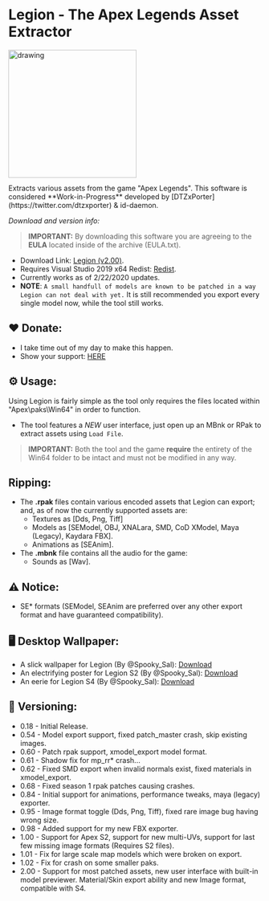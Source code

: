 # Legion - The Apex Legends Asset Extractor
<img src="{{ 'LegionBanner.jpg' | relative_link}}" alt="drawing" style="height: 255px; display:block;margin-bottom: 12px;"/>
Extracts various assets from the game "Apex Legends". This software is considered **Work-in-Progress** developed by [DTZxPorter](https://twitter.com/dtzxporter) & id-daemon.

_Download and version info:_

> **IMPORTANT:** By downloading this software you are agreeing to the **EULA** located inside of the archive (EULA.txt).

- Download Link: [Legion (v2.00)](https://mega.nz/#!sE42GIrQ!76YP0HVlwSJCNu1s64OEfrATuNJMIeN7eSkJPUdraRU).
- Requires Visual Studio 2019 x64 Redist: [Redist](https://aka.ms/vs/16/release/vc_redist.x64.exe).
- Currently works as of 2/22/2020 updates.
- **NOTE**: `A small handfull of models are known to be patched in a way Legion can not deal with yet.` It is still recommended you export every single model now, while the tool still works.

## ❤️ Donate:
- I take time out of my day to make this happen.
- Show your support: [HERE](https://www.paypal.com/cgi-bin/webscr?cmd=_s-xclick&hosted_button_id=686S5QL7Z4HKQ)

## ⚙️ Usage:
Using Legion is fairly simple as the tool only requires the files located within "Apex\paks\Win64" in order to function.

- The tool features a *NEW* user interface, just open up an MBnk or RPak to extract assets using `Load File`.

> **IMPORTANT:** Both the tool and the game **require** the entirety of the Win64 folder to be intact and must not be modified in any way.

## Ripping:
- The **.rpak** files contain various encoded assets that Legion can export; and, as of now the currently supported assets are:
  - Textures as [Dds, Png, Tiff]
  - Models as [SEModel, OBJ, XNALara, SMD, CoD XModel, Maya (Legacy), Kaydara FBX].
  - Animations as [SEAnim].
- The **.mbnk** file contains all the audio for the game:
  - Sounds as [Wav].
  
## ⚠️ Notice:
- SE* formats (SEModel, SEAnim are preferred over any other export format and have guaranteed compatibility).

## 🖥️ Desktop Wallpaper:
- A slick wallpaper for Legion (By @Spooky_Sal): [Download](https://mega.nz/#!1dh2yaBY!krhTFxou3eYwrl98XVnS40fvUS69wVMVm4pLd8Oo-GM)
- An electrifying poster for Legion S2 (By @Spooky_Sal): [Download](https://mega.nz/#!ABBGkKza!0L_YWs-T6TGMcEBnBvk9UqMaVhxvN5oUatIGAPN8KY8)
- An eerie for Legion S4 (By @Spooky_Sal): [Download](https://mega.nz/#!cQ5AAAIb!9p-6J-2Sdjm6TuBCc9VBY53SzoWpqco1eu0Is5lysWQ)

## 📌 Versioning:
- 0.18 - Initial Release.
- 0.54 - Model export support, fixed patch_master crash, skip existing images.
- 0.60 - Patch rpak support, xmodel_export model format.
- 0.61 - Shadow fix for mp_rr* crash...
- 0.62 - Fixed SMD export when invalid normals exist, fixed materials in xmodel_export.
- 0.68 - Fixed season 1 rpak patches causing crashes.
- 0.84 - Initial support for animations, performance tweaks, maya (legacy) exporter.
- 0.95 - Image format toggle (Dds, Png, Tiff), fixed rare image bug having wrong size.
- 0.98 - Added support for my new FBX exporter.
- 1.00 - Support for Apex S2, support for new multi-UVs, support for last few missing image formats (Requires S2 files).
- 1.01 - Fix for large scale map models which were broken on export.
- 1.02 - Fix for crash on some smaller paks.
- 2.00 - Support for most patched assets, new user interface with built-in model previewer. Material/Skin export ability and new Image format, compatible with S4.
